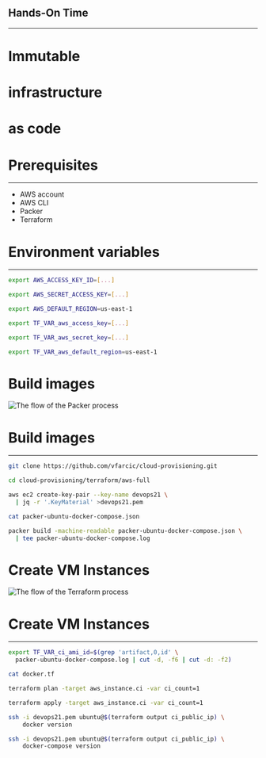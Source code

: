 ## Hands-On Time

---

# Immutable

# infrastructure

# as code


# Prerequisites

---

* AWS account
* AWS CLI
* Packer
* Terraform


# Environment variables

---

```bash
export AWS_ACCESS_KEY_ID=[...]

export AWS_SECRET_ACCESS_KEY=[...]

export AWS_DEFAULT_REGION=us-east-1

export TF_VAR_aws_access_key=[...]

export TF_VAR_aws_secret_key=[...]

export TF_VAR_aws_default_region=us-east-1
```


# Build images

![The flow of the Packer process](img/cloud-architecture-images.png)


# Build images

---

```bash
git clone https://github.com/vfarcic/cloud-provisioning.git

cd cloud-provisioning/terraform/aws-full

aws ec2 create-key-pair --key-name devops21 \
  | jq -r '.KeyMaterial' >devops21.pem

cat packer-ubuntu-docker-compose.json

packer build -machine-readable packer-ubuntu-docker-compose.json \
  | tee packer-ubuntu-docker-compose.log
```


# Create VM Instances

![The flow of the Terraform process](img/cloud-architecture-instances.png)


# Create VM Instances

---

```bash
export TF_VAR_ci_ami_id=$(grep 'artifact,0,id' \
  packer-ubuntu-docker-compose.log | cut -d, -f6 | cut -d: -f2)

cat docker.tf

terraform plan -target aws_instance.ci -var ci_count=1

terraform apply -target aws_instance.ci -var ci_count=1

ssh -i devops21.pem ubuntu@$(terraform output ci_public_ip) \
    docker version

ssh -i devops21.pem ubuntu@$(terraform output ci_public_ip) \
    docker-compose version
```
